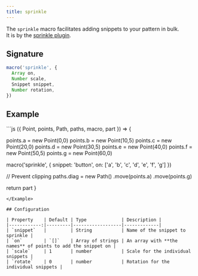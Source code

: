 ```yaml
---
title: sprinkle
---
```


The `sprinkle` macro facilitates adding snippets to your pattern in bulk.  
It is by the [sprinkle plugin](/reference/plugins/sprinkle).

## Signature

```js
macro('sprinkle', {
  Array on,
  Number scale,
  Snippet snippet,
  Number rotation,
})
```

## Example

<Example caption="An example of the sprinkle macro">
```js
({ Point, points, Path, paths, macro, part }) => {

  points.a = new Point(0,0)
  points.b = new Point(10,5)
  points.c = new Point(20,0)
  points.d = new Point(30,5)
  points.e = new Point(40,0)
  points.f = new Point(50,5)
  points.g = new Point(60,0)

  macro('sprinkle', {
    snippet: 'button',
    on: ['a', 'b', 'c', 'd', 'e', 'f', 'g']
  })

  // Prevent clipping
  paths.diag = new Path()
    .move(points.a)
    .move(points.g)

  return part
}
```
</Example>

## Configuration

| Property    | Default | Type             | Description |
|------------:|---------|------------------|-------------|
| `snippet`   |         | String           | Name of the snippet to sprinkle |
| `on`        | `[]`    | Array of strings | An array with **the names** of points to add the snippet on |
| `scale`     | 1       | number           | Scale for the individual snippets |
| `rotate`    | 0       | number           | Rotation for the individual snippets |
